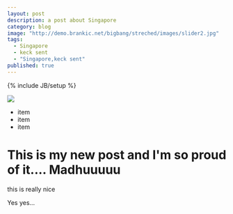 ```yaml
---
layout: post
description: a post about Singapore
category: blog
image: "http://demo.brankic.net/bigbang/streched/images/slider2.jpg"
tags: 
  - Singapore
  - keck sent
  - "Singapore,keck sent"
published: true
---
```



{% include JB/setup %}

![](/_posts/blog/sample_pic.jpg)

- item
- item
- item



# This is my new post and I'm so proud of it.... Madhuuuuu

this is really nice

Yes yes...